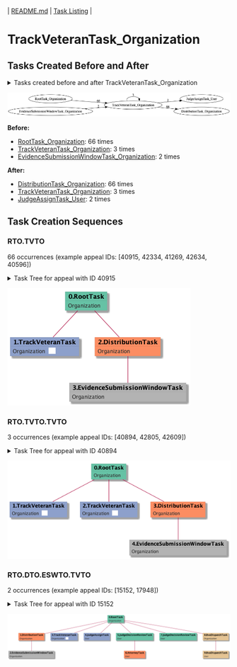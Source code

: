 | [README.md](/README.md) | [Task Listing](tasklist.md) |

# TrackVeteranTask_Organization

## Tasks Created Before and After

<details><summary>Tasks created before and after TrackVeteranTask_Organization</summary>

```
digraph G {
rankdir="LR";
"TrackVeteranTask_Organization" -> "JudgeAssignTask_User" [label=2]
"RootTask_Organization" -> "TrackVeteranTask_Organization" [label=66]
"EvidenceSubmissionWindowTask_Organization" -> "TrackVeteranTask_Organization" [label=2]
"TrackVeteranTask_Organization" -> "DistributionTask_Organization" [label=66]
"TrackVeteranTask_Organization" -> "TrackVeteranTask_Organization" [label=3]
}
```
</details>

![TrackVeteranTask_Organization](dot/TrackVeteranTask_Organization.dot.png)

**Before:**

   * [RootTask_Organization](RootTask_Organization.md): 66 times
   * [TrackVeteranTask_Organization](TrackVeteranTask_Organization.md): 3 times
   * [EvidenceSubmissionWindowTask_Organization](EvidenceSubmissionWindowTask_Organization.md): 2 times

**After:**

   * [DistributionTask_Organization](DistributionTask_Organization.md): 66 times
   * [TrackVeteranTask_Organization](TrackVeteranTask_Organization.md): 3 times
   * [JudgeAssignTask_User](JudgeAssignTask_User.md): 2 times

## Task Creation Sequences

### RTO.TVTO

66 occurrences (example appeal IDs: [40915, 42334, 41269, 42634, 40596])

<details><summary>Task Tree for appeal with ID 40915</summary>

```
@startuml
skinparam {
  ObjectBorderColor #555
  ObjectBorderThickness 0
  ObjectFontStyle bold
  ObjectFontSize 14
  ObjectAttributeFontColor #333
  ObjectAttributeFontSize 12
}
  object 0.RootTask #66c2a5 {
Organization
}
  object 1.TrackVeteranTask #8da0cb {
Organization  <back:white>    </back>
}
  object 2.DistributionTask #fc8d62 {
Organization
}
  object 3.EvidenceSubmissionWindowTask #b3b3b3 {
Organization
}
0.RootTask -- 1.TrackVeteranTask
0.RootTask -- 2.DistributionTask
2.DistributionTask -- 3.EvidenceSubmissionWindowTask
@enduml
```
</details>

![RTO.TVTO-40915](uml/RTO.TVTO-40915.png)

### RTO.TVTO.TVTO

3 occurrences (example appeal IDs: [40894, 42805, 42609])

<details><summary>Task Tree for appeal with ID 40894</summary>

```
@startuml
skinparam {
  ObjectBorderColor #555
  ObjectBorderThickness 0
  ObjectFontStyle bold
  ObjectFontSize 14
  ObjectAttributeFontColor #333
  ObjectAttributeFontSize 12
}
  object 0.RootTask #66c2a5 {
Organization
}
  object 1.TrackVeteranTask #8da0cb {
Organization  <back:white>    </back>
}
  object 2.TrackVeteranTask #8da0cb {
Organization  <back:white>    </back>
}
  object 3.DistributionTask #fc8d62 {
Organization
}
  object 4.EvidenceSubmissionWindowTask #b3b3b3 {
Organization
}
0.RootTask -- 1.TrackVeteranTask
0.RootTask -- 2.TrackVeteranTask
0.RootTask -- 3.DistributionTask
3.DistributionTask -- 4.EvidenceSubmissionWindowTask
@enduml
```
</details>

![RTO.TVTO.TVTO-40894](uml/RTO.TVTO.TVTO-40894.png)

### RTO.DTO.ESWTO.TVTO

2 occurrences (example appeal IDs: [15152, 17948])

<details><summary>Task Tree for appeal with ID 15152</summary>

```
@startuml
skinparam {
  ObjectBorderColor #555
  ObjectBorderThickness 0
  ObjectFontStyle bold
  ObjectFontSize 14
  ObjectAttributeFontColor #333
  ObjectAttributeFontSize 12
}
  object 0.RootTask #66c2a5 {
Organization
}
  object 1.DistributionTask #fc8d62 {
Organization
}
  object 2.EvidenceSubmissionWindowTask #b3b3b3 {
Organization
}
  object 3.TrackVeteranTask #8da0cb {
Organization  <back:white>    </back>
}
  object 4.JudgeAssignTask #8da0cb {
User
}
  object 5.JudgeDecisionReviewTask #66c2a5 {
User
}
  object 6.AttorneyTask #fc8d62 {
User
}
  object 7.JudgeDecisionReviewTask #66c2a5 {
User
}
  object 8.BvaDispatchTask #e5c494 {
Organization
}
  object 9.BvaDispatchTask #e5c494 {
User
}
0.RootTask -- 1.DistributionTask
1.DistributionTask -- 2.EvidenceSubmissionWindowTask
0.RootTask -- 3.TrackVeteranTask
0.RootTask -- 4.JudgeAssignTask
0.RootTask -- 5.JudgeDecisionReviewTask
5.JudgeDecisionReviewTask -- 6.AttorneyTask
0.RootTask -- 7.JudgeDecisionReviewTask
0.RootTask -- 8.BvaDispatchTask
8.BvaDispatchTask -- 9.BvaDispatchTask
@enduml
```
</details>

![RTO.DTO.ESWTO.TVTO-15152](uml/RTO.DTO.ESWTO.TVTO-15152.png)

